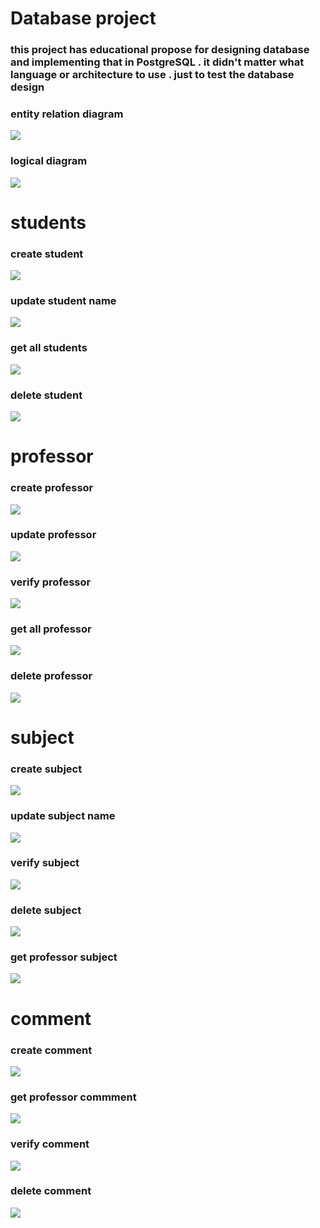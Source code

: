 


# Database project

<H3> this project has educational propose for designing database and implementing that in PostgreSQL .
 it didn't matter what language or architecture to use . just to test the database design
</H3> 


 ### entity relation diagram
 
![](./docs/erd.png)


 ### logical diagram
 
![](./docs/logical.png)



# students  


 ### create student 
![](./pictures/creatUser.png)


 ### update student name
![](./pictures/updateUser.png)

 ### get all students
![](./pictures/getAllStudents.png)


 ### delete student
![](./pictures/deleteUser.png)


# professor

 ### create professor 
![](./pictures/createProfessor.png)

 ###  update professor
![](./pictures/updateProfessorName.png)

 ###  verify professor
![](./pictures/verifyProfessor.png)

###  get all  professor
![](./pictures/getAllProfessors.png)


###  delete professor
![](./pictures/deleteProfessor.png)


# subject 


###  create subject
![](./pictures/createSubject.png)

###  update subject name
![](./pictures/updateSubjectName.png)

###  verify subject
![](./pictures/verifySubject.png)

###  delete subject
![](./pictures/deleteSubject.png)

###  get professor subject
![](./pictures/getProfessorSubjects.png)


# comment


###  create comment
![](./pictures/createComment.png)

###  get professor commment
![](./pictures/getPorfessorComment.png)

###  verify comment
![](./pictures/verifyComment.png)

###  delete comment
![](./pictures/deleteComment.png)


